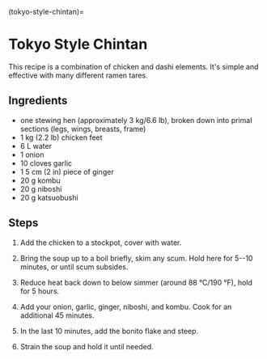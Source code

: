 (tokyo-style-chintan)=
# Tokyo Style Chintan

This recipe is a combination of chicken and dashi elements. It's simple and effective with many different ramen tares.

## Ingredients

* one stewing hen (approximately 3 kg/6.6 lb), broken down into primal sections
  (legs, wings, breasts, frame)
* 1 kg (2.2 lb) chicken feet 
* 6 L water
* 1 onion 
* 10 cloves garlic
* 1 5 cm (2 in) piece of ginger
* 20 g kombu
* 20 g niboshi
* 20 g katsuobushi

## Steps

1. Add the chicken to a stockpot, cover with water.

2. Bring the soup up to a boil briefly, skim any scum. Hold here for 5--10
   minutes, or until scum subsides.

3. Reduce heat back down to below simmer (around  88 °C/190 °F), hold for 5
   hours.

4. Add your onion, garlic, ginger, niboshi, and kombu. Cook for an additional 45
   minutes. 

5. In the last 10 minutes, add the bonito flake and steep. 

6. Strain the soup and hold it until needed.
